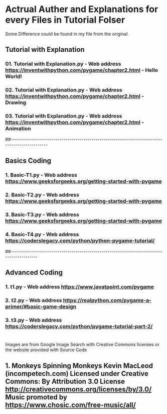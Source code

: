 # Actrual Auther and Explanations for every Files in Tutorial Folser
Some Difference could be found in my file from the original.

## Tutorial with Explanation

### 01. Tutorial with Explanation.py -  Web address https://inventwithpython.com/pygame/chapter2.html - Hello World! 
### 02. Tutorial with Explanation.py -  Web address https://inventwithpython.com/pygame/chapter2.html - Drawing
### 03. Tutorial with Explanation.py -  Web address https://inventwithpython.com/pygame/chapter2.html - Animation

##------------------------------------------------------------------------------------------------
## Basics Coding

### 1. Basic-T1.py -  Web address https://www.geeksforgeeks.org/getting-started-with-pygame
### 2. Basic-T2.py -  Web address https://www.geeksforgeeks.org/getting-started-with-pygame
### 3. Basic-T3.py -  Web address https://www.geeksforgeeks.org/getting-started-with-pygame
### 4. Basic-T4.py -  Web address https://coderslegacy.com/python/python-pygame-tutorial/

##-------------------------------------------------------------------------------------------

## Advanced Coding

### 1. t1.py -  Web address https://www.javatpoint.com/pygame
### 2. t2.py -  Web address https://realpython.com/pygame-a-primer/#basic-game-design
### 3. t3.py -  Web address https://coderslegacy.com/python/pygame-tutorial-part-2/

#

Images are from Google Image Search with Creative Commons licenses or the website provided with Source Code

## 1. Monkeys Spinning Monkeys Kevin MacLeod (incompetech.com) Licensed under Creative Commons: By Attribution 3.0 License http://creativecommons.org/licenses/by/3.0/ Music promoted by https://www.chosic.com/free-music/all/ 